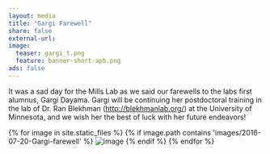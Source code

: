 ```yaml
---
layout: media 
title: "Gargi Farewell"
share: false
external-url: 
image:
  teaser: gargi_t.png
  feature: banner-short-apb.png
ads: false
---
```

It was a sad day for the Mills Lab as we said our farewells to the labs first alumnus, Gargi Dayama. Gargi will be continuing her postdoctoral training in the lab of Dr. Ran Blekhman (<a href="http://blekhmanlab.org/">http://blekhmanlab.org/</a>) at the University of Minnesota, and we wish her the best of luck with her future endeavors! 

<div>
{% for image in site.static_files %}
    {% if image.path contains 'images/2016-07-20-Gargi-farewell' %}
        <img src="{{ site.baseurl }}{{ image.path }}" alt="image" />
    {% endif %}
{% endfor %}
</div>
